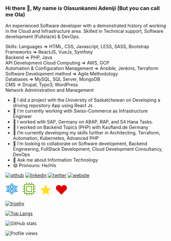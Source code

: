 ### Hi there 👋, My name is Olasunkanmi Adeniji (But you can call me Ola)
An experienced Software developer with a demonstrated history of working in the Cloud and Infrastructure area. Skilled in Technical support, Software development (Fullstack) & DevOps. 

Skills: Languages => HTML, CSS, Javascript, LESS, SASS, Bootstrap  <br>
Frameworks => ReactJS, VueJs, Symfony <br>
Backend => PHP, Java  <br>
API Development  <be>
Cloud Computing => AWS, GCP  <br>
Automation & Configuration Management => Ansible, Jenkins, Terraform <br>
Software Development method => Agile Methodology   <br>
Databases => MySQL, SQL Server, MongoDB <br>
CMS => Drupal, Typo3, WordPress <br>
Network Administration and Management <br>

- 🔭 I did a project with the University of Saskatchewan on Developing a driving repository App using React Js
- 🔭 I'm currently working with Swiss-Commerce as Infrastructure Engineer
- 🔭 I worked with SAP, Germany on ABAP, RAP, and S4 Hana Tasks.
- 🔭 I worked on Backend Topics (PHP) with Kaufland.de Germany
- 🌱 I’m currently developing my skills further in Architecting, Terraform, Automation, Kubernetes, Advanced PHP 
- 👯 I’m looking to collaborate on Software development, Backend Engineering, FullStack Development, Cloud Development Consultancy, DevOps
- 💬 Ask me about Information Technology 
- 😄 Pronouns: He/His 


[<img src='https://cdn.jsdelivr.net/npm/simple-icons@3.0.1/icons/github.svg' alt='github' height='40'>](https://github.com/dolpazinho)  [<img src='https://cdn.jsdelivr.net/npm/simple-icons@3.0.1/icons/linkedin.svg' alt='linkedin' target="_blank" height='40'>](https://www.linkedin.com/in/dolpaz/)  [<img src='https://cdn.jsdelivr.net/npm/simple-icons@3.0.1/icons/twitter.svg' alt='twitter' target="_blank" height='40'>](https://twitter.com/dolpaz)  [<img src='https://cdn.jsdelivr.net/npm/simple-icons@3.0.1/icons/icloud.svg' alt='website' target="_blank" height='40'>](https://stackoverflow.com/users/4301382/olasunkanmi)  

<a href='https://archiveprogram.github.com/'><img src='https://raw.githubusercontent.com/acervenky/animated-github-badges/master/assets/acbadge.gif' width='40' height='40'></a> <a href='https://docs.github.com/en/developers'><img src='https://raw.githubusercontent.com/acervenky/animated-github-badges/master/assets/devbadge.gif' width='40' height='40'></a> <a href='https://stars.github.com/'><img src='https://raw.githubusercontent.com/acervenky/animated-github-badges/master/assets/starbadge.gif' width='35' height='35'></a> <a href='https://docs.github.com/en/github/supporting-the-open-source-community-with-github-sponsors'><img src='https://raw.githubusercontent.com/acervenky/animated-github-badges/master/assets/sponsorbadge.gif' width='35' height='35'></a> 

[![trophy](https://github-profile-trophy.vercel.app/?username=dolpazinho)](https://github.com/ryo-ma/github-profile-trophy)

[![Top Langs](https://github-readme-stats.vercel.app/api/top-langs/?username=dolpazinho)](https://github.com/anuraghazra/github-readme-stats)

![GitHub stats](https://github-readme-stats.vercel.app/api?username=dolpazinho&show_icons=true)  

![Profile views](https://gpvc.arturio.dev/dolpazinho)  

